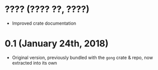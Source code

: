 # ???? (???? ??, ????)

 * Improved crate documentation

# 0.1 (January 24th, 2018)

 * Original version, previously bundled with the `gong` crate & repo, now extracted into its own
